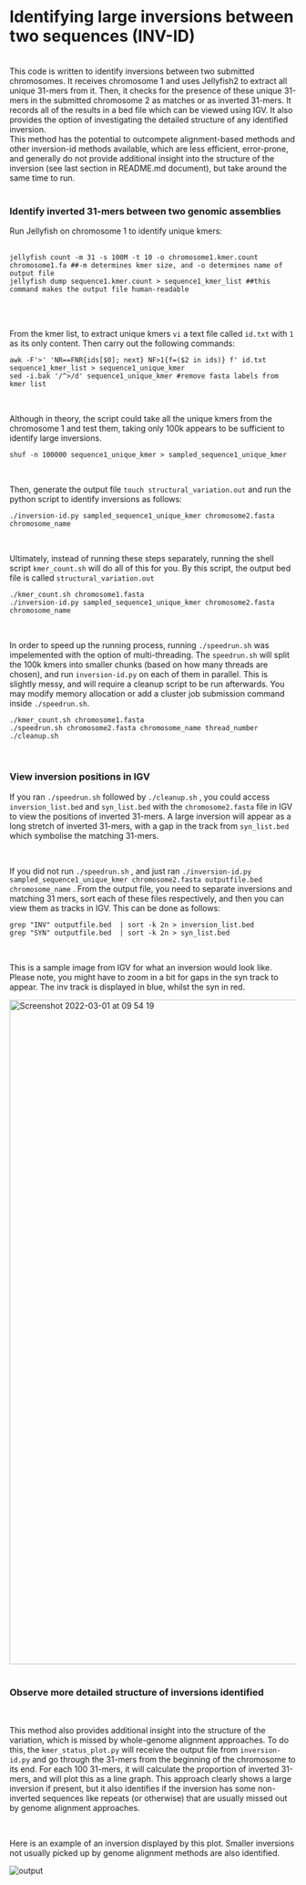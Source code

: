 # Identifying large inversions between two sequences (INV-ID)
<br />
This code is written to identify inversions between two submitted chromosomes. It receives chromosome 1 and uses Jellyfish2 to extract all unique 31-mers from it. Then, it checks for the presence of these unique 31-mers in the submitted chromosome 2 as matches or as inverted 31-mers. It records all of the results in a bed file which can be viewed using IGV. It also provides the option of investigating the detailed structure of any identified inversion. 
<br />
This method has the potential to outcompete alignment-based methods and other inversion-id methods available, which are less efficient, error-prone, and generally do not provide additional insight into the structure of the inversion (see last section in README.md document), but take around the same time to run.


<br />
<br />

### Identify inverted 31-mers between two genomic assemblies

Run Jellyfish on chromosome 1 to identify unique kmers:
<br />
<br />

```
jellyfish count -m 31 -s 100M -t 10 -o chromosome1.kmer.count chromosome1.fa ##-m determines kmer size, and -o determines name of output file
jellyfish dump sequence1.kmer.count > sequence1_kmer_list ##this command makes the output file human-readable
```
<br />
<br />

From the kmer list, to extract unique kmers `vi` a text file called ` id.txt ` with `1` as its only content. Then carry out the following commands:

```
awk -F'>' 'NR==FNR{ids[$0]; next} NF>1{f=($2 in ids)} f' id.txt sequence1_kmer_list > sequence1_unique_kmer
sed -i.bak '/^>/d' sequence1_unique_kmer #remove fasta labels from kmer list
```

<br />

Although in theory, the script could take all the unique kmers from the chromosome 1 and test them, taking only 100k appears to be sufficient to identify large inversions.

```
shuf -n 100000 sequence1_unique_kmer > sampled_sequence1_unique_kmer
```

<br />

Then, generate the output file `touch structural_variation.out` and run the python script to identify inversions as follows:

```
./inversion-id.py sampled_sequence1_unique_kmer chromosome2.fasta chromosome_name
```

<br />

Ultimately, instead of running these steps separately, running the shell script `kmer_count.sh` will do all of this for you. By this script, the output bed file is called `structural_variation.out`

```
./kmer_count.sh chromosome1.fasta 
./inversion-id.py sampled_sequence1_unique_kmer chromosome2.fasta chromosome_name
```

<br />

In order to speed up the running process, running `./speedrun.sh` was impelemented with the option of multi-threading. The `speedrun.sh` will split the 100k kmers into smaller chunks (based on how many threads are chosen), and run `inversion-id.py` on each of them in parallel. This is slightly messy, and will require a cleanup script to be run afterwards. You may modify memory allocation or add a cluster job submission command inside `./speedrun.sh`.




```
./kmer_count.sh chromosome1.fasta
./speedrun.sh chromosome2.fasta chromosome_name thread_number
./cleanup.sh
```

<br />

### View inversion positions in IGV

If you ran `./speedrun.sh` followed by `./cleanup.sh` , you could access `inversion_list.bed` and `syn_list.bed` with the `chromosome2.fasta` file in IGV to view the positions of inverted 31-mers. A large inversion will appear as a long stretch of inverted 31-mers, with a gap in the track from `syn_list.bed` which symbolise the matching 31-mers.

<br />

If you did not run `./speedrun.sh` , and just ran `./inversion-id.py sampled_sequence1_unique_kmer chromosome2.fasta outputfile.bed chromosome_name` . From the output file, you need to separate inversions and matching 31 mers, sort each of these files respectively, and then you can view them as tracks in IGV. This can be done as follows: 

```
grep "INV" outputfile.bed  | sort -k 2n > inversion_list.bed
grep "SYN" outputfile.bed  | sort -k 2n > syn_list.bed
```


<br />

This is a sample image from IGV for what an inversion would look like. Please note, you might have to zoom in a bit for gaps in the syn track to appear. The inv track is displayed in blue, whilst the syn in red.

<img width="1165" alt="Screenshot 2022-03-01 at 09 54 19" src="https://user-images.githubusercontent.com/92156267/156146772-f78902e7-b12d-4a30-ab6d-9daf512be4d7.png">

<br />
<br />

### Observe more detailed structure of inversions identified
<br />

This method also provides additional insight into the structure of the variation, which is missed by whole-genome alignment approaches. To do this, the `kmer_status_plot.py` will receive the output file from `inversion-id.py` and go through the 31-mers from the beginning of the chromosome to its end. For each 100 31-mers, it will calculate the proportion of inverted 31-mers, and will plot this as a line graph. This approach clearly shows a large inversion if present, but it also identifies if the inversion has some non-inverted sequences like repeats (or otherwise) that are usually missed out by genome alignment approaches.

<br />

Here is an example of an inversion displayed by this plot. Smaller inversions not usually picked up by genome alignment methods are also identified.

![output](https://user-images.githubusercontent.com/92156267/156162889-7cbad62d-027c-4b05-9035-ea29c4bbf5fb.png)
 



